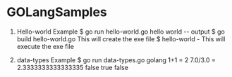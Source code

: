 # GOLangSamples

1. Hello-world Example
$ go run hello-world.go
hello world -- output
$ go build hello-world.go
This will create the exe file
$ hello-world - This will execute the exe file

2. data-types Example
$ go run data-types.go
golang
1+1 = 2
7.0/3.0 = 2.3333333333333335
false
true
false